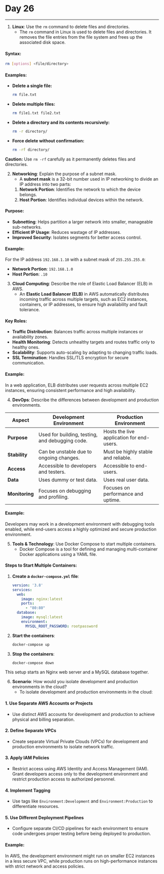 # Day 26

---

1. **Linux**: Use the `rm` command to delete files and directories.
   * The `rm` command in Linux is used to delete files and directories. It removes the file entries from the file system and frees up the associated disk space.  

#### Syntax:  
```bash
rm [options] <file/directory>
```

#### Examples:  
- **Delete a single file:**  
  ```bash
  rm file.txt
  ```  
- **Delete multiple files:**  
  ```bash
  rm file1.txt file2.txt
  ```  
- **Delete a directory and its contents recursively:**  
  ```bash
  rm -r directory/
  ```  
- **Force delete without confirmation:**  
  ```bash
  rm -rf directory/
  ```  
**Caution:** Use `rm -rf` carefully as it permanently deletes files and directories.


2. **Networking**: Explain the purpose of a subnet mask.
   * A **subnet mask** is a 32-bit number used in IP networking to divide an IP address into two parts:
    1. **Network Portion**: Identifies the network to which the device belongs.  
    2. **Host Portion**: Identifies individual devices within the network.  

#### Purpose:
- **Subnetting**: Helps partition a larger network into smaller, manageable sub-networks.
- **Efficient IP Usage**: Reduces wastage of IP addresses.
- **Improved Security**: Isolates segments for better access control.

#### Example:
For the IP address `192.168.1.10` with a subnet mask of `255.255.255.0`:
- **Network Portion**: `192.168.1.0`
- **Host Portion**: `.10`


3. **Cloud Computing**: Describe the role of Elastic Load Balancer (ELB) in AWS.
   * An **Elastic Load Balancer (ELB)** in AWS automatically distributes incoming traffic across multiple targets, such as EC2 instances, containers, or IP addresses, to ensure high availability and fault tolerance.  

#### Key Roles:
- **Traffic Distribution**: Balances traffic across multiple instances or availability zones.  
- **Health Monitoring**: Detects unhealthy targets and routes traffic only to healthy ones.  
- **Scalability**: Supports auto-scaling by adapting to changing traffic loads.  
- **SSL Termination**: Handles SSL/TLS encryption for secure communication.  

#### Example:
In a web application, ELB distributes user requests across multiple EC2 instances, ensuring consistent performance and high availability.


4. **DevOps**: Describe the differences between development and production environments.

| **Aspect**             | **Development Environment**                      | **Production Environment**              |  
|-------------------------|--------------------------------------------------|-----------------------------------------|  
| **Purpose**             | Used for building, testing, and debugging code. | Hosts the live application for end-users. |  
| **Stability**           | Can be unstable due to ongoing changes.         | Must be highly stable and reliable.      |  
| **Access**              | Accessible to developers and testers.           | Accessible to end-users.                 |  
| **Data**                | Uses dummy or test data.                        | Uses real user data.                     |  
| **Monitoring**          | Focuses on debugging and profiling.             | Focuses on performance and uptime.       |  

#### Example:
Developers may work in a development environment with debugging tools enabled, while end-users access a highly optimized and secure production environment.


5. **Tools & Technology**: Use Docker Compose to start multiple containers.
   * Docker Compose is a tool for defining and managing multi-container Docker applications using a YAML file.  

#### Steps to Start Multiple Containers:
1. **Create a `docker-compose.yml` file**:
   ```yaml
   version: '3.8'
   services:
     web:
       image: nginx:latest
       ports:
         - "80:80"
     database:
       image: mysql:latest
       environment:
         MYSQL_ROOT_PASSWORD: rootpassword
   ```  
2. **Start the containers**:
   ```bash
   docker-compose up
   ```
3. **Stop the containers**:
   ```bash
   docker-compose down
   ```

This setup starts an Nginx web server and a MySQL database together.


6. **Scenario**: How would you isolate development and production environments in the cloud?
   * To isolate development and production environments in the cloud:  

#### 1. **Use Separate AWS Accounts or Projects**  
- Use distinct AWS accounts for development and production to achieve physical and billing separation.  

#### 2. **Define Separate VPCs**  
- Create separate Virtual Private Clouds (VPCs) for development and production environments to isolate network traffic.  

#### 3. **Apply IAM Policies**  
- Restrict access using AWS Identity and Access Management (IAM). Grant developers access only to the development environment and restrict production access to authorized personnel.

#### 4. **Implement Tagging**  
- Use tags like `Environment:Development` and `Environment:Production` to differentiate resources.  

#### 5. **Use Different Deployment Pipelines**  
- Configure separate CI/CD pipelines for each environment to ensure code undergoes proper testing before being deployed to production.

#### Example:
In AWS, the development environment might run on smaller EC2 instances in a less secure VPC, while production runs on high-performance instances with strict network and access policies.



